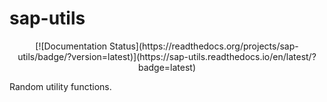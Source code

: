 # sap-utils

<center>[![Documentation Status](https://readthedocs.org/projects/sap-utils/badge/?version=latest)](https://sap-utils.readthedocs.io/en/latest/?badge=latest)</center>

Random utility functions.
